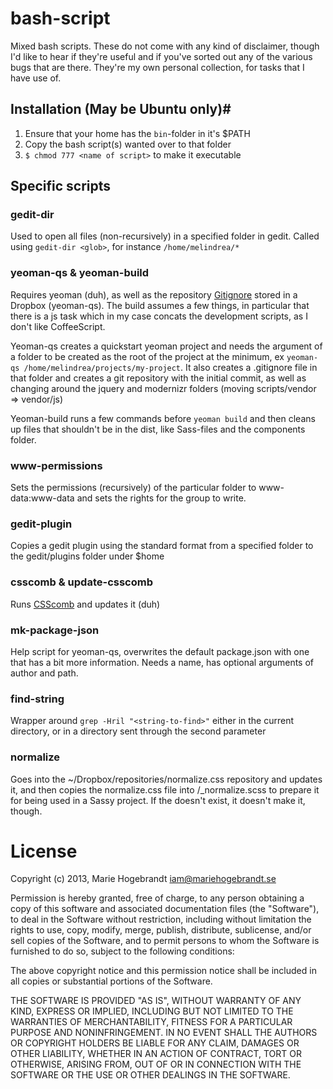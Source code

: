 bash-script
===========

Mixed bash scripts. These do not come with any kind of disclaimer, though I'd like to hear if they're useful and if you've sorted out any of the various bugs that are there. They're my own personal collection, for tasks that I have use of.

## Installation (May be Ubuntu only)#
1. Ensure that your home has the `bin`-folder in it's $PATH
2. Copy the bash script(s) wanted over to that folder
3. `$ chmod 777 <name of script>` to make it executable

## Specific scripts #

### gedit-dir #
Used to open all files (non-recursively) in a specified folder in gedit. Called using `gedit-dir <glob>`, for instance `/home/melindrea/*`

### yeoman-qs & yeoman-build #
Requires yeoman (duh), as well as the repository [Gitignore](https://github.com/github/gitignore) stored in a Dropbox (yeoman-qs). The build assumes a few things, in particular that there is a js task which in my case concats the development scripts, as I don't like CoffeeScript.

Yeoman-qs creates a quickstart yeoman project and needs the argument of a folder to be created as the root of the project at the minimum, ex `yeoman-qs /home/melindrea/projects/my-project`. It also creates a .gitignore file in that folder and creates a git repository with the initial commit, as well as changing around the jquery and modernizr folders (moving scripts/vendor => vendor/js)

Yeoman-build runs a few commands before `yeoman build` and then cleans up files that shouldn't be in the dist, like Sass-files and the components folder.

### www-permissions #
Sets the permissions (recursively) of the particular folder to www-data:www-data and sets the rights for the group to write. 

### gedit-plugin #
Copies a gedit plugin using the standard format from a specified folder to the gedit/plugins folder under $home

### csscomb & update-csscomb #
Runs [CSScomb](https://github.com/miripiruni/CSScomb) and updates it (duh)

### mk-package-json #
Help script for yeoman-qs, overwrites the default package.json with one that has a bit more information. Needs a name, has optional arguments of author and path.

### find-string #
Wrapper around `grep -Hril "<string-to-find>"` either in the current directory, or in a directory sent through the second parameter

### normalize #
Goes into the ~/Dropbox/repositories/normalize.css repository and updates it, and then copies the normalize.css file into <optional path>/_normalize.scss to prepare it for being used in a Sassy project. If the <optional path> doesn't exist, it doesn't make it, though.

# License #
Copyright (c) 2013, Marie Hogebrandt <iam@mariehogebrandt.se>

Permission is hereby granted, free of charge, to any person obtaining a copy of this software and associated documentation files (the "Software"), to deal in the Software without restriction, including without limitation the rights to use, copy, modify, merge, publish, distribute, sublicense, and/or sell copies of the Software, and to permit persons to whom the Software is furnished to do so, subject to the following conditions:

The above copyright notice and this permission notice shall be included in all copies or substantial portions of the Software.

THE SOFTWARE IS PROVIDED "AS IS", WITHOUT WARRANTY OF ANY KIND, EXPRESS OR IMPLIED, INCLUDING BUT NOT LIMITED TO THE WARRANTIES OF MERCHANTABILITY, FITNESS FOR A PARTICULAR PURPOSE AND NONINFRINGEMENT. IN NO EVENT SHALL THE AUTHORS OR COPYRIGHT HOLDERS BE LIABLE FOR ANY CLAIM, DAMAGES OR OTHER LIABILITY, WHETHER IN AN ACTION OF CONTRACT, TORT OR OTHERWISE, ARISING FROM, OUT OF OR IN CONNECTION WITH THE SOFTWARE OR THE USE OR OTHER DEALINGS IN THE SOFTWARE.

